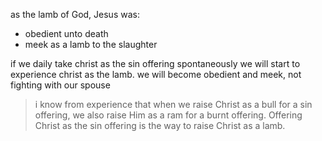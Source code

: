 as the lamb of God, Jesus was:
- obedient unto death
- meek as a lamb to the slaughter

if we daily take christ as the sin offering spontaneously we will start to experience christ as the lamb. we will become obedient and meek, not fighting with our spouse 

> i know from experience that when we raise Christ as a bull for a sin offering, we also raise Him as a ram for a burnt offering. Offering Christ as the sin offering is the way to raise Christ as a lamb.

